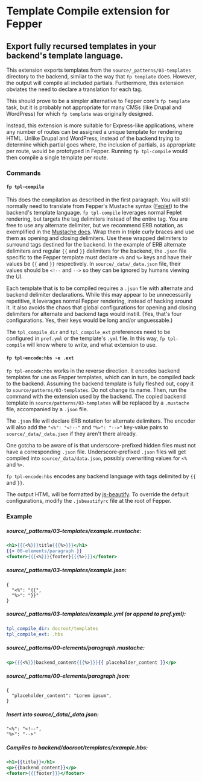 # Template Compile extension for Fepper

## Export fully recursed templates in your backend's template language.

This extension exports templates from the `source/_patterns/03-templates` 
directory to the backend, similar to the way that `fp template` does. However, 
the output will compile all included partials. Furthermore, this extension 
obviates the need to declare a translation for each tag.

This should prove to be a simpler alternative to Fepper core's `fp template` 
task, but it is probably not appropriate for many CMSs (like Drupal and 
WordPress) for which `fp template` was originally designed.

Instead, this extension is more suitable for Express-like applications, where 
any number of routes can be assigned a unique template for rendering HTML. 
Unlike Drupal and WordPress, instead of the backend trying to determine which 
partial goes where, the inclusion of partials, as appropriate per route, would 
be prototyped in Fepper. Running `fp tpl-compile` would then compile a single 
template per route.

### Commands

#### `fp tpl-compile`

This does the compilation as described in the first paragraph. You will still 
normally need to translate from Fepper's Mustache syntax 
(<a href="https://github.com/electric-eloquence/feplet" target="_blank">Feplet</a>) 
to the backend's template language. `fp tpl-compile` leverages normal Feplet 
rendering, but targets the tag delimiters instead of the entire tag. You are 
free to use any alternate delimiter, but we recommend ERB notation, as 
exemplified in the 
<a href="https://mustache.github.io/mustache.5.html#Set-Delimiter" target="_blank">Mustache docs</a>. 
Wrap them in triple curly braces and use them as opening and closing delimiters. 
Use these wrapped delimiters to surround tags destined for the backend. In the 
example of ERB alternate delimiters and regular `{{` and `}}` delimiters for the 
backend, the `.json` file specific to the Fepper template must declare `<%` and 
`%>` keys and have their values be `{{` and `}}` respectively. In 
`source/_data/_data.json` file, their values should be `<!--` and `-->` so they 
can be ignored by humans viewing the UI.

Each template that is to be compiled requires a `.json` file with alternate and 
backend delimiter declarations. While this may appear to be unnecessarily 
repetitive, it leverages normal Fepper rendering, instead of hacking around it. 
It also avoids the chaos that global configurations for opening and closing 
delimiters for alternate and backend tags would instill. (Yes, that's four 
configurations. Yes, their keys would be long and/or unguessable.)

The `tpl_compile_dir` and `tpl_compile_ext` preferences need to be configured in 
`pref.yml` or the template's `.yml` file. In this way, `fp tpl-compile` will 
know where to write, and what extension to use.

#### `fp tpl-encode:hbs -e .ext`

`fp tpl-encode:hbs` works in the reverse direction. It encodes backend templates 
for use as Fepper templates, which can in turn, be compiled back to the backend. 
Assuming the backend template is fully fleshed out, copy it to 
`source/patterns/03-templates`. Do not change its name. Then, run the command 
with the extension used by the backend. The copied backend template in 
`source/patterns/03-templates` will be replaced by a `.mustache` file, 
accompanied by a `.json` file.

The `.json` file will declare ERB notation for alternate delimiters. The encoder 
will also add the `"<%": "<!--"` and `"%>": "-->"` key-value pairs to 
`source/_data/_data.json` if they aren't there already.

One gotcha to be aware of is that underscore-prefixed hidden files must not have 
a corresponding `.json` file. Underscore-prefixed `.json` files will get 
compiled into `source/_data/data.json`, possibly overwriting values for `<%` and 
`%>`.

`fp tpl-encode:hbs` encodes any backend language with tags delimited by `{{` and 
`}}`.

The output HTML will be formatted by 
<a href="https://github.com/beautify-web/js-beautify" target="_blank">js-beautify</a>. 
To override the default configurations, modify the `.jsbeautifyrc` file at the 
root of Fepper.

### Example

##### source/\_patterns/03-templates/example.mustache:

```handlebars
<h1>{{{<%}}}title{{{%>}}}</h1>
{{> 00-elements/paragraph }}
<footer>{{{<%}}}{footer}{{{%>}}}</footer>
```

##### source/\_patterns/03-templates/example.json:

```
{
  "<%": "{{",
  "%>": "}}"
}
```

##### source/\_patterns/03-templates/example.yml (or append to pref.yml):

```yaml
tpl_compile_dir: docroot/templates
tpl_compile_ext: .hbs
```

##### source/\_patterns/00-elements/paragraph.mustache:

```handlebars
<p>{{{<%}}}backend_content{{{%>}}}{{ placeholder_content }}</p>
```

##### source/\_patterns/00-elements/paragraph.json:

```
{
  "placeholder_content": "Lorem ipsum",
}
```

##### Insert into source/\_data/\_data.json:

```
"<%": "<!--",
"%>": "-->"
```

##### Compiles to backend/docroot/templates/example.hbs:

```handlebars
<h1>{{title}}</h1>
<p>{{backend_content}}</p>
<footer>{{{footer}}}</footer>
```
